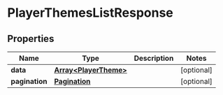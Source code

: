 
# PlayerThemesListResponse

## Properties

Name | Type | Description | Notes
------------ | ------------- | ------------- | -------------
**data** | [**Array&lt;PlayerTheme&gt;**](PlayerTheme.md) |  |  [optional]
**pagination** | [**Pagination**](Pagination.md) |  |  [optional]


